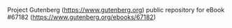 Project Gutenberg (https://www.gutenberg.org) public repository for
eBook #67182 (https://www.gutenberg.org/ebooks/67182)
